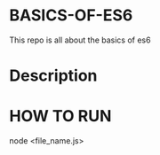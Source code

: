 # BASICS-OF-ES6
This repo is all about the basics of es6
# Description

# HOW TO RUN
node <file_name.js>

